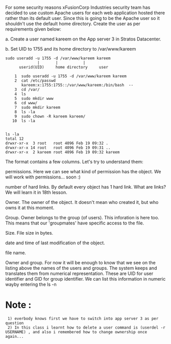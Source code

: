 For some security reasons xFusionCorp Industries security team has decided to use custom Apache users for each web application hosted there rather than its default user. Since this is going to be the Apache user so it shouldn't use the default home directory. Create the user as per requirements given below:

a. Create a user named kareem on the App server 3 in Stratos Datacenter.

b. Set UID to 1755 and its home directory to /var/www/kareem
```
sudo useradd -u 1755 -d /var/www/kareem kareem
              |       |			  |
      userid(UID)     home directory     user
```
```
    1  sudo useradd -u 1755 -d /var/www/kareem kareem
    2  cat /etc/passwd
       kareem:x:1755:1755::/var/www/kareem:/bin/bash  -- 
    3  cd /var/
    4  ls
    5  sudo mkdir www
    6  cd www/
    7  sudo mkdir kareem
    8  ls -la
    9  sudo chown -R kareem kareem/
   10  ls -la
  
```
```
ls -la
total 12
drwxr-xr-x  3 root   root 4096 Feb 19 09:32 .
drwxr-xr-x 14 root   root 4096 Feb 19 09:31 ..
drwxr-xr-x  2 kareem root 4096 Feb 19 09:32 kareem
```
The format contains a few columns. Let's try to understand them:

permissions. Here we can see what kind of permission has the object. We will work with permissions... soon :)

number of hard links. By default every object has 1 hard link. What are links? We will learn it in 18th lesson.

Owner. The owner of the object. It doesn't mean who created it, but who owns it at this moment.

Group. Owner belongs to the group (of users). This inforation is here too. This means that our 'groupmates' have specific access to the file.

Size. File size in bytes.

date and time of last modification of the object.

file name.

Owner and group. For now it will be enough to know that we see on the listing above the names of the users and groups. The system keeps and translates them from numerical representation. These are UID for user identifier and GID for group identifier. We can list this information in numeric wayby entering the
ls -n 

Note :
======

	 1) everbody knows first we have to switch into app server 3 as per question
	 2) In this class i learnt how to delete a user command is (userdel -r USERNAME) , and also i remembered how to change ownership once again...

